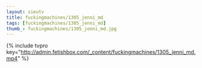```yaml
--- 
layout: sieutv
title: fuckingmachines/1305_jenni_md
tags: [fuckingmachines/1305_jenni_md]
thumb_: fuckingmachines/1305_jenni_md.jpg
---
```

{% include tvpro key="http://admin.fetishbox.com/_content/fuckingmachines/1305_jenni_md.mp4" %} 
